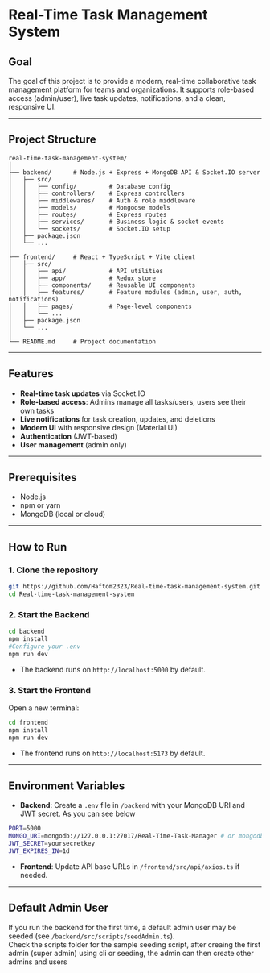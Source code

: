 # Real-Time Task Management System

## Goal

The goal of this project is to provide a modern, real-time collaborative task management platform for teams and organizations. It supports role-based access (admin/user), live task updates, notifications, and a clean, responsive UI.

---

## Project Structure

```
real-time-task-management-system/
│
├── backend/      # Node.js + Express + MongoDB API & Socket.IO server
│   ├── src/
│   │   ├── config/         # Database config
│   │   ├── controllers/    # Express controllers
│   │   ├── middlewares/    # Auth & role middleware
│   │   ├── models/         # Mongoose models
│   │   ├── routes/         # Express routes
│   │   ├── services/       # Business logic & socket events
│   │   └── sockets/        # Socket.IO setup
│   ├── package.json
│   └── ...
│
├── frontend/     # React + TypeScript + Vite client
│   ├── src/
│   │   ├── api/            # API utilities
│   │   ├── app/            # Redux store
│   │   ├── components/     # Reusable UI components
│   │   ├── features/       # Feature modules (admin, user, auth, notifications)
│   │   ├── pages/          # Page-level components
│   │   └── ...
│   ├── package.json
│   └── ...
│
└── README.md     # Project documentation
```

---

## Features

- **Real-time task updates** via Socket.IO
- **Role-based access**: Admins manage all tasks/users, users see their own tasks
- **Live notifications** for task creation, updates, and deletions
- **Modern UI** with responsive design (Material UI)
- **Authentication** (JWT-based)
- **User management** (admin only)

---

## Prerequisites

- Node.js
- npm or yarn
- MongoDB (local or cloud)

---

## How to Run

### 1. Clone the repository

```bash
git https://github.com/Haftom2323/Real-time-task-management-system.git
cd Real-time-task-management-system
```

### 2. Start the Backend

```bash
cd backend
npm install
#Configure your .env
npm run dev
```
- The backend runs on `http://localhost:5000` by default.

### 3. Start the Frontend

Open a new terminal:

```bash
cd frontend
npm install
npm run dev
```
- The frontend runs on `http://localhost:5173` by default.

---

## Environment Variables

- **Backend**: Create a `.env` file in `/backend` with your MongoDB URI and JWT secret. As you can see below

 ```bash 
 PORT=5000
MONGO_URI=mongodb://127.0.0.1:27017/Real-Time-Task-Manager # or mongodb atlas
JWT_SECRET=yoursecretkey
JWT_EXPIRES_IN=1d
```
- **Frontend**: Update API base URLs in `/frontend/src/api/axios.ts` if needed.

---

## Default Admin User

If you run the backend for the first time, a default admin user may be seeded (see `/backend/src/scripts/seedAdmin.ts`).  
Check the scripts folder for the sample seeding script, after creaing the first admin (super admin) using cli or seeding, the admin can then create other admins and users

